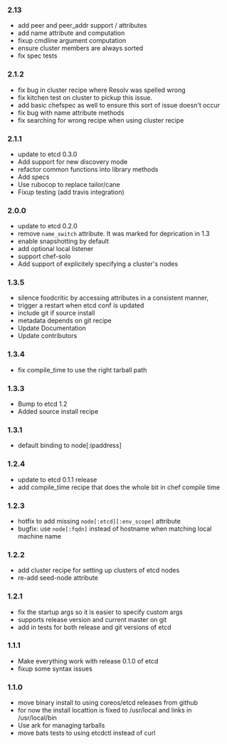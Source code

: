 ### 2.13
* add peer and peer_addr support / attributes
* add name attribute and computation
* fixup cmdline argument computation
* ensure cluster members are always sorted
* fix spec tests

### 2.1.2
* fix bug in cluster recipe where Resolv was spelled wrong
* fix kitchen test on cluster to pickup this issue.
* add basic chefspec as well to ensure this sort of issue doesn't occur
* fix bug with name attribute methods
* fix searching for wrong recipe when using cluster recipe

### 2.1.1
* update to etcd 0.3.0
* Add support for new discovery mode
* refactor common functions into library methods
* Add specs
* Use rubocop to replace tailor/cane
* Fixup testing (add travis integration) 

### 2.0.0
* update to etcd 0.2.0
* remove `name_switch` attribute. It was marked for deprication in 1.3
* enable snapshotting by default
* add optional local listener
* support chef-solo
* Add support of explicitely specifying a cluster's nodes

### 1.3.5
* silence foodcritic by accessing attributes in a consistent manner, 
* trigger a restart when etcd conf is updated
* include git if source install
* metadata depends on git recipe
* Update Documentation
* Update contributors

### 1.3.4
* fix compile_time to use the right tarball path

### 1.3.3 
* Bump to etcd 1.2
* Added source install recipe

### 1.3.1
* default binding to node[:ipaddress]

### 1.2.4
* update to etcd 0.1.1 release 
* add compile_time recipe that does the whole bit in chef compile time

### 1.2.3
* hotfix to add missing  `node[:etcd][:env_scope]` attribute
* bugfix: use `node[:fqdn]` instead of hostname when matching local machine name

### 1.2.2
* add cluster recipe for setting up clusters of etcd nodes
* re-add seed-node attribute 

### 1.2.1 
* fix the startup args so it is easier to specify custom args
* supports release version and current master on git
* add in tests for both release and git versions of etcd 

### 1.1.1
* Make everything work with release 0.1.0 of etcd
* fixup some syntax issues

### 1.1.0
* move binary install to using coreos/etcd releases from github
* for now the install locattion is fixed to /usr/local and links in /usr/local/bin
* Use ark for managing tarballs
* move bats tests to using etcdctl instead of curl
